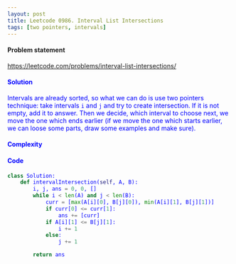 ```yaml
---
layout: post
title: Leetcode 0986. Interval List Intersections
tags: [two pointers, intervals]
---
```


#### Problem statement

<a href="https://leetcode.com/problems/interval-list-intersections/"> <font color = blue>https://leetcode.com/problems/interval-list-intersections/

#### Solution
Intervals are already sorted, so what we can do is use two pointers technique: take intervals `i` and `j` and try to create intersection. If it is not empty, add it to answer. Then we decide, which interval to choose next, we move the one which ends earlier (if we move the one which starts earlier, we can loose some parts, draw some examples and make sure).

#### Complexity

#### Code
```python
class Solution:
    def intervalIntersection(self, A, B):
        i, j, ans = 0, 0, []
        while i < len(A) and j < len(B):
            curr = [max(A[i][0], B[j][0]), min(A[i][1], B[j][1])]
            if curr[0] <= curr[1]:
                ans += [curr]
            if A[i][1] <= B[j][1]:
                i += 1
            else:
                j += 1

        return ans
```
